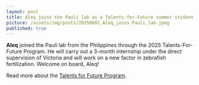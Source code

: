 ```yaml
---
layout: post
title: Aleq joins the Pauli lab as a Talents-for-Future summer student
picture: /assets/img/posts/20250601_Aleq_joins_Pauli_lab.jpeg
published: true
---
```

**Aleq** joined the Pauli lab from the Philippines through the 2025 Talents-For-Future Program. He will carry out a 3-month internship under the direct supervision of Victoria and will work on a new factor in zebrafish fertilization.
Welcome on board, Aleq!

Read more about the [Talents for Future Program](https://training.vbc.ac.at/summer-school/talents-for-future/).
